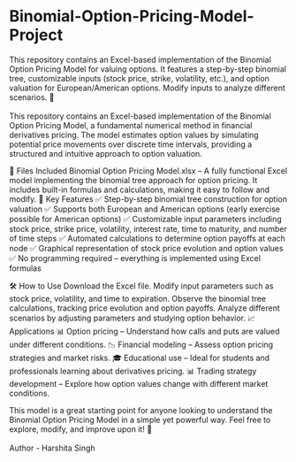 # Binomial-Option-Pricing-Model-Project
This repository contains an Excel-based implementation of the Binomial Option Pricing Model for valuing options. It features a step-by-step binomial tree, customizable inputs (stock price, strike, volatility, etc.), and option valuation for European/American options. Modify inputs to analyze different scenarios. 🚀
<br>
<br>
This repository contains an Excel-based implementation of the Binomial Option Pricing Model, a fundamental numerical method in financial derivatives pricing. The model estimates option values by simulating potential price movements over discrete time intervals, providing a structured and intuitive approach to option valuation.

📂 Files Included
Binomial Option Pricing Model.xlsx – A fully functional Excel model implementing the binomial tree approach for option pricing. It includes built-in formulas and calculations, making it easy to follow and modify.
📌 Key Features
✅ Step-by-step binomial tree construction for option valuation
✅ Supports both European and American options (early exercise possible for American options)
✅ Customizable input parameters including stock price, strike price, volatility, interest rate, time to maturity, and number of time steps
✅ Automated calculations to determine option payoffs at each node
✅ Graphical representation of stock price evolution and option values
✅ No programming required – everything is implemented using Excel formulas

🛠 How to Use
Download the Excel file.
Modify input parameters such as stock price, volatility, and time to expiration.
Observe the binomial tree calculations, tracking price evolution and option payoffs.
Analyze different scenarios by adjusting parameters and studying option behavior.
📈 Applications
📊 Option pricing – Understand how calls and puts are valued under different conditions.
📉 Financial modeling – Assess option pricing strategies and market risks.
🎓 Educational use – Ideal for students and professionals learning about derivatives pricing.
📊 Trading strategy development – Explore how option values change with different market conditions.

This model is a great starting point for anyone looking to understand the Binomial Option Pricing Model in a simple yet powerful way. Feel free to explore, modify, and improve upon it! 🚀
<br>
<br>
Author - Harshita Singh
